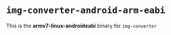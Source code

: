 # `img-converter-android-arm-eabi`

This is the **armv7-linux-androideabi** binary for `img-converter`
